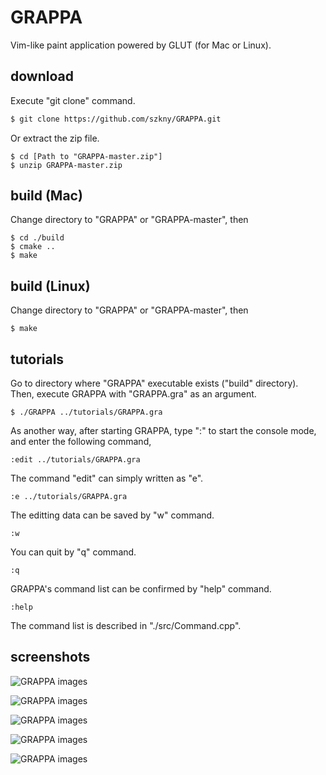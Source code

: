 # GRAPPA
Vim-like paint application powered by GLUT (for Mac or Linux).         

## download
Execute "git clone" command.
```bash
$ git clone https://github.com/szkny/GRAPPA.git
```
Or extract the zip file.   
```bash:bash
$ cd [Path to "GRAPPA-master.zip"]
$ unzip GRAPPA-master.zip
```

## build (Mac)
Change directory to "GRAPPA" or "GRAPPA-master", then
```bash:bash
$ cd ./build
$ cmake ..
$ make
```

## build (Linux)
Change directory to "GRAPPA" or "GRAPPA-master", then
```bash:bash
$ make
```

## tutorials
Go to directory where "GRAPPA" executable exists ("build" directory).     
Then, execute GRAPPA with "GRAPPA.gra" as an argument.
```bash:bash
$ ./GRAPPA ../tutorials/GRAPPA.gra
```
As another way, after starting GRAPPA, type ":" to start the console mode, and enter the following command,
```vim:grappa consol
:edit ../tutorials/GRAPPA.gra
```
The command "edit" can simply written as "e".
```vim:grappa consol
:e ../tutorials/GRAPPA.gra
```
The editting data can be saved by "w" command.
```vim:grappa consol
:w
```
You can quit by "q" command.
```vim:grappa consol
:q
```
GRAPPA's command list can be confirmed by "help" command.
```vim:grappa consol
:help
```
The command list is described in "./src/Command.cpp".

## screenshots
![GRAPPA images](https://github.com/szkny/GRAPPA/wiki/images/movie4.gif)

![GRAPPA images](https://github.com/szkny/GRAPPA/wiki/images/movie2.gif)

![GRAPPA images](https://github.com/szkny/GRAPPA/wiki/images/GRAPPA_screenshot2.png)

![GRAPPA images](https://github.com/szkny/GRAPPA/wiki/images/GRAPPA_screenshot.png)

![GRAPPA images](https://github.com/szkny/GRAPPA/wiki/images/OctoCat.png)
